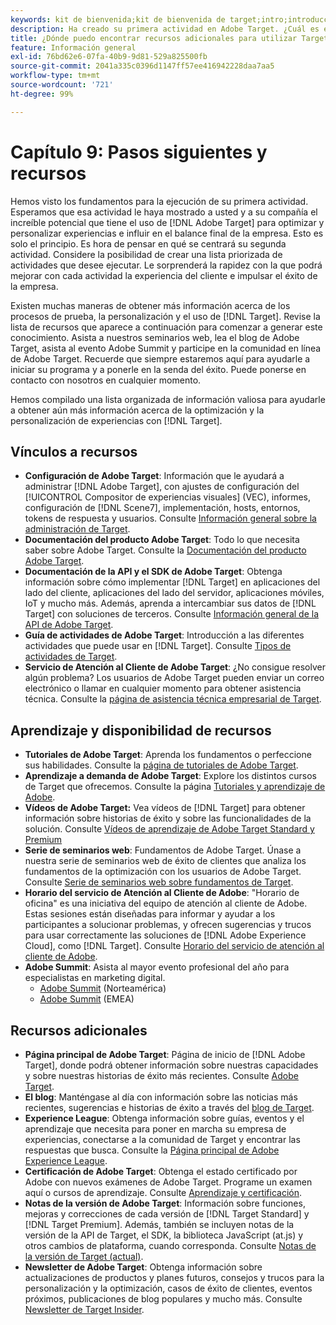 ```yaml
---
keywords: kit de bienvenida;kit de bienvenida de target;intro;introducción;introducción a
description: Ha creado su primera actividad en Adobe Target. ¿Cuál es el siguiente paso? Utilice este artículo para buscar vínculos a recursos adicionales, tutoriales de aprendizaje y vídeos explicativos.
title: ¿Dónde puedo encontrar recursos adicionales para utilizar Target de forma más eficaz?
feature: Información general
exl-id: 76bd62e6-07fa-40b9-9d81-529a825500fb
source-git-commit: 2041a335c0396d1147ff57ee416942228daa7aa5
workflow-type: tm+mt
source-wordcount: '721'
ht-degree: 99%

---
```


# Capítulo 9: Pasos siguientes y recursos

Hemos visto los fundamentos para la ejecución de su primera actividad. Esperamos que esa actividad le haya mostrado a usted y a su compañía el increíble potencial que tiene el uso de [!DNL Adobe Target] para optimizar y personalizar experiencias e influir en el balance final de la empresa. Esto es solo el principio. Es hora de pensar en qué se centrará su segunda actividad. Considere la posibilidad de crear una lista priorizada de actividades que desee ejecutar. Le sorprenderá la rapidez con la que podrá mejorar con cada actividad la experiencia del cliente e impulsar el éxito de la empresa.

Existen muchas maneras de obtener más información acerca de los procesos de prueba, la personalización y el uso de [!DNL Target]. Revise la lista de recursos que aparece a continuación para comenzar a generar este conocimiento. Asista a nuestros seminarios web, lea el blog de Adobe Target, asista al evento Adobe Summit y participe en la comunidad en línea de Adobe Target. Recuerde que siempre estaremos aquí para ayudarle a iniciar su programa y a ponerle en la senda del éxito. Puede ponerse en contacto con nosotros en cualquier momento.

Hemos compilado una lista organizada de información valiosa para ayudarle a obtener aún más información acerca de la optimización y la personalización de experiencias con [!DNL Target].

## Vínculos a recursos

* **Configuración de Adobe Target**: Información que le ayudará a administrar [!DNL Adobe Target], con ajustes de configuración del [!UICONTROL Compositor de experiencias visuales] (VEC), informes, configuración de [!DNL Scene7], implementación, hosts, entornos, tokens de respuesta y usuarios. Consulte [Información general sobre la administración de Target](/help/administrating-target/administrating-target.md).
* **Documentación del producto Adobe Target**: Todo lo que necesita saber sobre Adobe Target. Consulte la [Documentación del producto Adobe Target](https://experienceleague.adobe.com/docs/target/using/target-home.html?lang=es).
* **Documentación de la API y el SDK de Adobe Target**: Obtenga información sobre cómo implementar [!DNL Target] en aplicaciones del lado del cliente, aplicaciones del lado del servidor, aplicaciones móviles, IoT y mucho más. Además, aprenda a intercambiar sus datos de [!DNL Target] con soluciones de terceros. Consulte [Información general de la API de Adobe Target](/help/api/api-overview.md).
* **Guía de actividades de Adobe Target**: Introducción a las diferentes actividades que puede usar en [!DNL Target]. Consulte [Tipos de actividades de Target](/help/c-activities/target-activities-guide.md).
* **Servicio de Atención al Cliente de Adobe Target**: ¿No consigue resolver algún problema? Los usuarios de Adobe Target pueden enviar un correo electrónico o llamar en cualquier momento para obtener asistencia técnica. Consulte la [página de asistencia técnica empresarial de Target](https://helpx.adobe.com/es/contact/enterprise-support.ec.html#target).

## Aprendizaje y disponibilidad de recursos

* **Tutoriales de Adobe Target**: Aprenda los fundamentos o perfeccione sus habilidades. Consulte la [página de tutoriales de Adobe Target](https://experienceleague.adobe.com/docs/target-learn/tutorials/overview.html?lang=es).
* **Aprendizaje a demanda de Adobe Target**: Explore los distintos cursos de Target que ofrecemos. Consulte la página [Tutoriales y aprendizaje de Adobe](https://helpx.adobe.com/es/learning.html?promoid=KAUDK).
* **Vídeos de Adobe Target:** Vea vídeos de [!DNL Target] para obtener información sobre historias de éxito y sobre las funcionalidades de la solución. Consulte [Vídeos de aprendizaje de Adobe Target Standard y Premium](/help/c-intro/target-standard-premium-training-videos.md)
* **Serie de seminarios web**: Fundamentos de Adobe Target. Únase a nuestra serie de seminarios web de éxito de clientes que analiza los fundamentos de la optimización con los usuarios de Adobe Target. Consulte [Serie de seminarios web sobre fundamentos de Target](/help/cmp-resources-and-contact-information.md#concept_11902FAC95C64479AABE020557A7EEE4).
* **Horario del servicio de Atención al Cliente de Adobe**: &quot;Horario de oficina&quot; es una iniciativa del equipo de atención al cliente de Adobe. Estas sesiones están diseñadas para informar y ayudar a los participantes a solucionar problemas, y ofrecen sugerencias y trucos para usar correctamente las soluciones de [!DNL Adobe Experience Cloud], como [!DNL Target]. Consulte [Horario del servicio de atención al cliente de Adobe](/help/cmp-resources-and-contact-information.md#concept_58EA30379D3B48C4848BA2A8C464A5B7).
* **Adobe Summit**: Asista al mayor evento profesional del año para especialistas en marketing digital.
   * [Adobe Summit](https://summit.adobe.com/na/) (Norteamérica)
   * [Adobe Summit](https://summit-emea.adobe.com/emea/) (EMEA)

## Recursos adicionales

* **Página principal de Adobe Target**: Página de inicio de [!DNL Adobe Target], donde podrá obtener información sobre nuestras capacidades y sobre nuestras historias de éxito más recientes. Consulte [Adobe Target](https://www.adobe.com/es/marketing/target.html).
* **El blog**: Manténgase al día con información sobre las noticias más recientes, sugerencias e historias de éxito a través del [blog de Target](https://blog.adobe.com/en/2020/07/29/adobe-target-announces-enhanced-analytics-measurement-for-ai-powered-testing-and-personalization.html#gs.di9df5).
* **Experience League**: Obtenga información sobre guías, eventos y el aprendizaje que necesita para poner en marcha su empresa de experiencias, conectarse a la comunidad de Target y encontrar las respuestas que busca. Consulte la [Página principal de Adobe Experience League](https://experienceleague.adobe.com/?lang=es#home).
* **Certificación de Adobe Target**: Obtenga el estado certificado por Adobe con nuevos exámenes de Adobe Target. Programe un examen aquí o cursos de aprendizaje. Consulte [Aprendizaje y certificación](/help/c-intro/training-and-certification.md).
* **Notas de la versión de Adobe Target**: Información sobre funciones, mejoras y correcciones de cada versión de [!DNL Target Standard] y [!DNL Target Premium]. Además, también se incluyen notas de la versión de la API de Target, el SDK, la biblioteca JavaScript (at.js) y otros cambios de plataforma, cuando corresponda. Consulte [Notas de la versión de Target (actual)](/help/r-release-notes/release-notes.md).
* **Newsletter de Adobe Target**: Obtenga información sobre actualizaciones de productos y planes futuros, consejos y trucos para la personalización y la optimización, casos de éxito de clientes, eventos próximos, publicaciones de blog populares y mucho más. Consulte [Newsletter de Target Insider](/help/r-release-notes/target-insider-newsletter.md).
